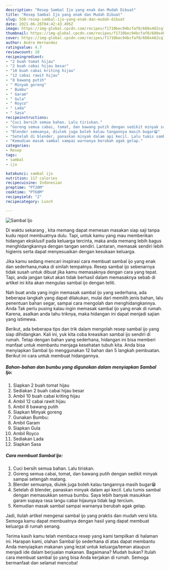 ```yaml
---
description: "Resep Sambal Ijo yang enak dan Mudah Dibuat"
title: "Resep Sambal Ijo yang enak dan Mudah Dibuat"
slug: 558-resep-sambal-ijo-yang-enak-dan-mudah-dibuat
date: 2021-06-26T04:42:43.495Z
image: https://img-global.cpcdn.com/recipes/f1710bec94bcfaf0/680x482cq70/sambal-ijo-foto-resep-utama.jpg
thumbnail: https://img-global.cpcdn.com/recipes/f1710bec94bcfaf0/680x482cq70/sambal-ijo-foto-resep-utama.jpg
cover: https://img-global.cpcdn.com/recipes/f1710bec94bcfaf0/680x482cq70/sambal-ijo-foto-resep-utama.jpg
author: Andre Hernandez
ratingvalue: 4.7
reviewcount: 10
recipeingredient:
- "2 buah tomat hijau"
- "2 buah cabai hijau besar"
- "10 buah cabai kriting hijau"
- "12 cabai rawit hijau"
- "8 bawang putih"
- " Minyak goreng"
- " Bumbu"
- " Garam"
- " Gula"
- " Royco"
- " Lada"
- " Sasa"
recipeinstructions:
- "Cuci bersih semua bahan. Lalu tiriskan."
- "Goreng semua cabai, tomat, dan bawang putih dengan sedikit minyak sampai setengah matang."
- "Blender semuanya, diulek juga boleh kalau tangannya masih bugar😁"
- "Setelah di blender, panaskan minyak dalam api kecil. Lalu tumis sambal dengan memasukkan semua bumbu. Saya lebih banyak masukkan garam supaya rasa langu cabai hijaunya tidak lagi tercium."
- "Kemudian masak sambal sampai warnanya berubah agak gelap."
categories:
- Resep
tags:
- sambal
- ijo

katakunci: sambal ijo 
nutrition: 117 calories
recipecuisine: Indonesian
preptime: "PT20M"
cooktime: "PT60M"
recipeyield: "2"
recipecategory: Lunch

---
```



![Sambal Ijo](https://img-global.cpcdn.com/recipes/f1710bec94bcfaf0/680x482cq70/sambal-ijo-foto-resep-utama.jpg)

Di waktu  sekarang , kita memang dapat memesan masakan siap saji tanpa kudu repot membuatnya dulu. Tapi, untuk kamu yang mau memberikan hidangan eksklusif pada keluarga tercinta, maka anda memang lebih bagus menghidangkannya dengan tangan sendiri. Lantaran, memasak sendiri lebih higienis serta dapat menyesuaikan dengan kesukaan keluarga.

Jika kamu sedang mencari inspirasi cara membuat sambal ijo yang enak dan sederhana,maka di sinilah tempatnya. Resep sambal ijo  sebenarnya tidak susah untuk dibuat jika kamu memasaknya dengan cara yang tepat. Tapi, anda jangan takut akan tidak berhasil dalam memasaknya 
sebab di artikel ini kita akan mengulas sambal ijo dengan teliti.  



Nah buat anda yang ingin memasak sambal ijo yang sederhana, ada beberapa langkah yang dapat dilakukan, mulai dari memilih jenis bahan, lalu penentuan bahan segar, sampai cara mengolah dan menghidangkannya. Anda Tak perlu pusing kalau ingin memasak sambal ijo yang enak di rumah. Karena, asalkan anda  tahu triknya, maka hidangan ini dapat menjadi sajian yang istimewa.

Berikut, ada beberapa tips dan trik dalam mengolah resep sambal ijo yang siap dihidangkan. Kali ini, yuk kita coba kreasikan sambal ijo sendiri di rumah. Tetap dengan bahan yang sederhana, hidangan ini bisa memberi manfaat untuk membantu menjaga kesehatan tubuh kita. Anda bisa menyiapkan Sambal Ijo menggunakan 12 bahan dan 5 langkah pembuatan. Berikut ini cara untuk membuat hidangannya.

<!--inarticleads1-->

##### Bahan-bahan dan bumbu yang digunakan dalam menyiapkan Sambal Ijo:

1. Siapkan 2 buah tomat hijau
1. Sediakan 2 buah cabai hijau besar
1. Ambil 10 buah cabai kriting hijau
1. Ambil 12 cabai rawit hijau
1. Ambil 8 bawang putih
1. Siapkan  Minyak goreng
1. Gunakan  Bumbu:
1. Ambil  Garam
1. Siapkan  Gula
1. Ambil  Royco
1. Sediakan  Lada
1. Siapkan  Sasa




<!--inarticleads2-->

##### Cara membuat Sambal Ijo:

1. Cuci bersih semua bahan. Lalu tiriskan.
1. Goreng semua cabai, tomat, dan bawang putih dengan sedikit minyak sampai setengah matang.
1. Blender semuanya, diulek juga boleh kalau tangannya masih bugar😁
1. Setelah di blender, panaskan minyak dalam api kecil. Lalu tumis sambal dengan memasukkan semua bumbu. Saya lebih banyak masukkan garam supaya rasa langu cabai hijaunya tidak lagi tercium.
1. Kemudian masak sambal sampai warnanya berubah agak gelap.




Jadi, itulah artikel mengenai  sambal ijo  yang praktis dan mudah versi kita. Semoga kamu dapat membuatnya dengan hasil yang dapat membuat keluarga di rumah senang. 

Terima kasih kamu telah membaca resep yang kami tampilkan di halaman ini. Harapan kami, olahan  Sambal Ijo sederhana di atas dapat membantu Anda menyiapkan makanan yang lezat untuk keluarga/teman ataupun menjadi ide dalam berjualan makanan. Bagaimana? Mudah bukan? Itulah cara membuat sambal ijo yang bisa Anda kerjakan di rumah. Semoga bermanfaat dan selamat mencoba!

